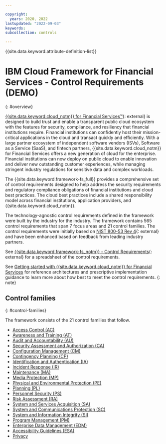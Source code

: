 ```yaml
---

copyright:
  years: 2020, 2022
lastupdated: "2022-09-03"
keywords: 
subcollection: controls

---
```




{{site.data.keyword.attribute-definition-list}}



# IBM Cloud Framework for Financial Services - Control Requirements (DEMO)
{: #overview}

[{{site.data.keyword.cloud_notm}} for Financial Services™](https://www.ibm.com/cloud/financial-services){: external} is designed to build trust and enable a transparent public cloud ecosystem with the features for security, compliance, and resiliency that financial institutions require. Financial institutions can confidently host their mission-critical applications in the cloud and transact quickly and efficiently. With a large partner ecosystem of independent software vendors (ISVs), Software as a Service (SaaS), and fintech partners, {{site.data.keyword.cloud_notm}} for Financial Services offers a new generation of cloud for the enterprise. Financial institutions can now deploy on public cloud to enable innovation and deliver new outstanding customer experiences, while managing stringent industry regulations for sensitive data and complex workloads.

The {{site.data.keyword.framework-fs_full}} provides a comprehensive set of control requirements designed to help address the security requirements and regulatory compliance obligations of financial institutions and cloud best practices. The cloud best practices include a shared responsibility model across financial institutions, application providers, and {{site.data.keyword.cloud_notm}}.

The technology-agnostic control requirements defined in the framework were built by the industry for the industry. The framework contains 565 control requirements that span 7 focus areas and 21 control families. The control requirements were initially based on [NIST 800-53 Rev 4](https://csrc.nist.gov/Projects/risk-management/sp800-53-controls/release-search#!/800-53?version=4.0){: external} and have been enhanced based on feedback from leading industry partners.


See [{{site.data.keyword.framework-fs_notm}} - Control Requirements](https://cloud.ibm.com/media/docs/downloads/framework-financial-services/IBM_Cloud_Framework_for_Financial_Services_-_Control_Requirements_v1.1.0.xlsx){: external} for a spreadsheet of the control requirements.

See [Getting started with {{site.data.keyword.cloud_notm}} for Financial Services](/docs/framework-financial-services) for reference architectures and prescriptive implementation guidance to learn more about how best to meet the control requirements.
{: note}


## Control families
{: #control-families}

The framework consists of the 21 control families that follow.

- [Access Control (AC)](/docs/controls?topic=controls-ac-overview)
- [Awareness and Training (AT)](/docs/controls?topic=controls-at-overview)
- [Audit and Accountability (AU)](/docs/controls?topic=controls-au-overview)
- [Security Assessment and Authorization (CA)](/docs/controls?topic=controls-ca-overview)
- [Configuration Management (CM)](/docs/controls?topic=controls-cm-overview)
- [Contingency Planning (CP)](/docs/controls?topic=controls-cp-overview)
- [Identification and Authentication (IA)](/docs/controls?topic=controls-ia-overview)
- [Incident Response (IR)](/docs/controls?topic=controls-ir-overview)
- [Maintenance (MA)](/docs/controls?topic=controls-ma-overview)
- [Media Protection (MP)](/docs/controls?topic=controls-mp-overview)
- [Physical and Environmental Protection (PE)](/docs/controls?topic=controls-pe-overview)
- [Planning (PL)](/docs/controls?topic=controls-pl-overview)
- [Personnel Security (PS)](/docs/controls?topic=controls-ps-overview)
- [Risk Assessment (RA)](/docs/controls?topic=controls-ra-overview)
- [System and Services Acquisition (SA)](/docs/controls?topic=controls-sa-overview)
- [System and Communications Protection (SC)](/docs/controls?topic=controls-sc-overview)
- [System and Information Integrity (SI)](/docs/controls?topic=controls-si-overview)
- [Program Management (PM)](/docs/controls?topic=controls-pm-overview)
- [Enterprise Data Management (EDM)](/docs/controls?topic=controls-edm-overview)
- [Accessibility Guidelines (ESA)](/docs/controls?topic=controls-esa-overview)
- [Privacy](/docs/controls?topic=controls-privacy-overview)



